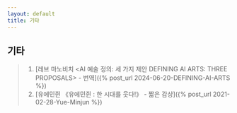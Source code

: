 ```yaml
---
layout: default
title: 기타
---
```


## 기타
> 01. [레브 마노비치 <AI 예술 정의: 세 가지 제안 DEFINING AI ARTS: THREE PROPOSALS> - 번역]({% post_url 2024-06-20-DEFINING-AI-ARTS %})
> 00. [유에민쥔 《유에민쥔 : 한 시대를 웃다!》 - 짧은 감상]({% post_url 2021-02-28-Yue-Minjun %})
